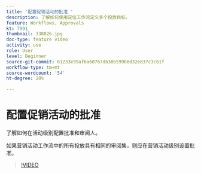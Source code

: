 ```yaml
---
title: '配置促销活动的批准 '
description: 了解如何使用定位工作流定义多个投放目标。
feature: Workflows, Approvals
kt: 7991
thumbnail: 338826.jpg
doc-type: feature video
activity: use
role: User
level: Beginner
source-git-commit: 61233e99af6a60767db30b599b0d32e837c3c61f
workflow-type: tm+mt
source-wordcount: '54'
ht-degree: 20%

---
```



# 配置促销活动的批准

了解如何在活动级别配置批准和审阅人。  

如果营销活动工作流中的所有投放具有相同的审阅集，则应在营销活动级别设置批准。

>[!VIDEO](https://video.tv.adobe.com/v/338826?quality=12)
